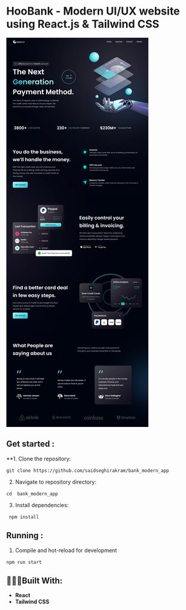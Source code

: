 # HooBank - Modern UI/UX website using React.js & Tailwind CSS

<img src="./public/website.png">

## Get started : 
**1. Clone the repository:
```
git clone https://github.com/saidseghirakram/bank_modern_app
```
2. Navigate to repository directory:
```
cd  bank_modern_app
```
3. Install dependencies:
```
 npm install
```

## Running :
1. Compile and hot-reload for development
```
npm run start
```
## 👨🏻‍💻Built With:

- **React**
- **Tailwind CSS**

